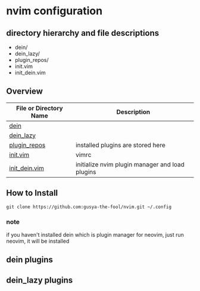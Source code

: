# nvim configuration

## directory hierarchy and file descriptions

* dein/
* dein_lazy/
* plugin_repos/
* init.vim
* init_dein.vim


## Overview
|  File or Directory Name  |  Description  |
| ---- | ---- |
| [dein](dein) | |
| [dein_lazy](dein_lazy) | |
| [plugin_repos](plugin_repos) |installed plugins are stored here |
| [init.vim](init.vim) | vimrc |
| [init_dein.vim](init_dein.vim) | initialize nvim plugin manager and load plugins |

## How to Install

```
git clone https://github.com:gusya-the-fool/nvim.git ~/.config
```

### note
if you haven't installed dein which is plugin manager for neovim, just run neovim, it will be installed

## dein plugins

## dein_lazy plugins
